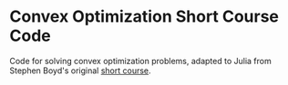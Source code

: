 # Convex Optimization Short Course Code
Code for solving convex optimization problems, adapted to Julia from Stephen
Boyd's original [short course](https://web.stanford.edu/~boyd/papers/cvx_short_course.html).
